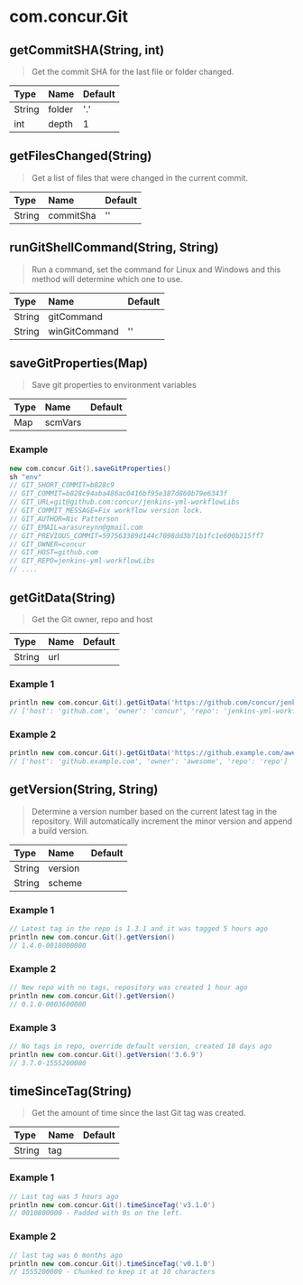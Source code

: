 # com.concur.Git

## getCommitSHA(String, int)

> Get the commit SHA for the last file or folder changed.

| Type   | Name   | Default   |
|:-------|:-------|:----------|
| String | folder | '.'       |
| int    | depth  | 1         |

## getFilesChanged(String)

> Get a list of files that were changed in the current commit.

| Type   | Name      | Default   |
|:-------|:----------|:----------|
| String | commitSha | ''        |

## runGitShellCommand(String, String)

> Run a command, set the command for Linux and Windows and this method will determine which one to use.

| Type   | Name          | Default   |
|:-------|:--------------|:----------|
| String | gitCommand    |           |
| String | winGitCommand | ''        |

## saveGitProperties(Map)

> Save git properties to environment variables

| Type   | Name    | Default   |
|:-------|:--------|:----------|
| Map    | scmVars |           |

### Example

```groovy
new com.concur.Git().saveGitProperties()
sh "env"
// GIT_SHORT_COMMIT=b828c9
// GIT_COMMIT=b828c94aba486ac0416bf95e387d860b79e6343f
// GIT_URL=git@github.com:concur/jenkins-yml-workflowLibs
// GIT_COMMIT_MESSAGE=Fix workflow version lock.
// GIT_AUTHOR=Nic Patterson
// GIT_EMAIL=arasureynn@gmail.com
// GIT_PREVIOUS_COMMIT=597563389d144c7098dd3b71b1fc1e600b215ff7
// GIT_OWNER=concur
// GIT_HOST=github.com
// GIT_REPO=jenkins-yml-workflowLibs
// ....
```

## getGitData(String)

> Get the Git owner, repo and host

| Type   | Name   | Default   |
|:-------|:-------|:----------|
| String | url    |           |

### Example 1

```groovy
println new com.concur.Git().getGitData('https://github.com/concur/jenkins-yml-workflowLibs.git')
// ['host': 'github.com', 'owner': 'concur', 'repo': 'jenkins-yml-workflowLibs']

```

### Example 2

```groovy
println new com.concur.Git().getGitData('https://github.example.com/awesome/repo.git')
// ['host': 'github.example.com', 'owner': 'awesome', 'repo': 'repo']
```

## getVersion(String, String)

> Determine a version number based on the current latest tag in the repository. Will automatically increment the minor version and append a build version.

| Type   | Name    | Default   |
|:-------|:--------|:----------|
| String | version |           |
| String | scheme  |           |

### Example 1

```groovy
// Latest tag in the repo is 1.3.1 and it was tagged 5 hours ago
println new com.concur.Git().getVersion()
// 1.4.0-0018000000

```

### Example 2

```groovy
// New repo with no tags, repository was created 1 hour ago
println new com.concur.Git().getVersion()
// 0.1.0-0003600000

```

### Example 3

```groovy
// No tags in repo, override default version, created 18 days ago
println new com.concur.Git().getVersion('3.6.9')
// 3.7.0-1555200000
```

## timeSinceTag(String)

> Get the amount of time since the last Git tag was created.

| Type   | Name   | Default   |
|:-------|:-------|:----------|
| String | tag    |           |

### Example 1

```groovy
// Last tag was 3 hours ago
println new com.concur.Git().timeSinceTag('v3.1.0')
// 0010800000 - Padded with 0s on the left.

```

### Example 2

```groovy
// last tag was 6 months ago
println new com.concur.Git().timeSinceTag('v0.1.0')
// 1555200000 - Chunked to keep it at 10 characters
```
